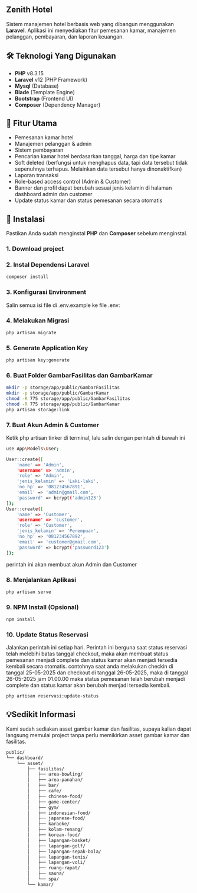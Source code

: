 ## Zenith Hotel

Sistem manajemen hotel berbasis web yang dibangun menggunakan **Laravel**. Aplikasi ini menyediakan fitur pemesanan kamar, manajemen pelanggan, pembayaran, dan laporan keuangan.

## 🛠️ Teknologi Yang Digunakan

- **PHP** v8.3.15
- **Laravel** v12 (PHP Framework)
- **Mysql** (Database)
- **Blade** (Template Engine)
- **Bootstrap** (Frontend UI)
- **Composer** (Dependency Manager)

## 📌 Fitur Utama

- Pemesanan kamar hotel
- Manajemen pelanggan & admin
- Sistem pembayaran
- Pencarian kamar hotel berdasarkan tanggal, harga dan tipe kamar
- Soft deleted (berfungsi untuk menghapus data, tapi data tersebut tidak sepenuhnya terhapus. Melainkan data tersebut hanya dinonaktifkan)
- Laporan transaksi
- Role-based access control (Admin & Customer)
- Banner dan profil dapat berubah sesuai jenis kelamin di halaman dashboard admin dan customer
- Update status kamar dan status pemesanan secara otomatis

## 🚀 Instalasi

Pastikan Anda sudah menginstal **PHP** dan **Composer** sebelum menginstal.

### 1. Download project

### 2. Instal Dependensi Laravel
```sh
composer install
```

### 3. Konfigurasi Environment
Salin semua isi file di .env.example ke file .env:

### 4. Melakukan Migrasi
```sh
php artisan migrate
```

### 5. Generate Application Key
```sh
php artisan key:generate
```

### 6. Buat Folder GambarFasilitas dan GambarKamar
```sh
mkdir -p storage/app/public/GambarFasilitas
mkdir -p storage/app/public/GambarKamar
chmod -R 775 storage/app/public/GambarFasilitas
chmod -R 775 storage/app/public/GambarKamar
php artisan storage:link
```

### 7. Buat Akun Admin & Customer
Ketik php artisan tinker di terminal, lalu salin dengan perintah di bawah ini
```sh
use App\Models\User;

User::create([
    'name' => 'Admin',
    'username' => 'admin',
    'role' => 'Admin',
    'jenis_kelamin' => 'Laki-laki',
    'no_hp' => '081234567891',
    'email' => 'admin@gmail.com',
    'password' => bcrypt('admin123')
]);
User::create([
    'name' => 'Customer',
    'username' => 'customer',
    'role' => 'Customer',
    'jenis_kelamin' => 'Perempuan',
    'no_hp' => '081234567892',
    'email' => 'customer@gmail.com',
    'password' => bcrypt('password123')
]);
```
perintah ini akan membuat akun Admin dan Customer

### 8. Menjalankan Aplikasi
```sh
php artisan serve
```

### 9. NPM Install (Opsional)
```sh
npm install
```

### 10. Update Status Reservasi
Jalankan perintah ini setiap hari. Perintah ini berguna saat status reservasi telah melebihi batas tanggal checkout, maka akan membuat status pemesanan menjadi complete dan status kamar akan menjadi tersedia kembali secara otomatis.
contohnya saat anda melakukan checkin di tanggal 25-05-2025 dan checkout di tanggal 26-05-2025, maka di tanggal 26-05-2025 jam 01.00.00 maka status pemesanan telah berubah menjadi complete dan status kamar akan berubah menjadi tersedia kembali.
```sh
php artisan reservasi:update-status
```

## 💡Sedikit Informasi

Kami sudah sediakan asset gambar kamar dan fasilitas, supaya kalian dapat langsung memulai project tanpa perlu memikirkan asset gambar kamar dan fasilitas.
```sh
public/
└── dashboard/
    └── asset/
        ├── fasilitas/
        │   ├── area-bowling/
        │   ├── area-panahan/
        │   ├── bar/
        │   ├── cafe/
        │   ├── chinese-food/
        │   ├── game-center/
        │   ├── gym/
        │   ├── indonesian-food/
        │   ├── japanese-food/
        │   ├── karaoke/
        │   ├── kolam-renang/
        │   ├── korean-food/
        │   ├── lapangan-basket/
        │   ├── lapangan-golf/
        │   ├── lapangan-sepak-bola/
        │   ├── lapangan-tenis/
        │   ├── lapangan-voli/
        │   ├── ruang-rapat/
        │   ├── sauna/
        │   └── spa/
        └── kamar/
```